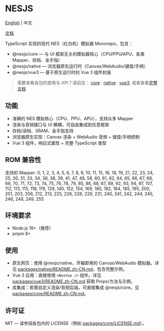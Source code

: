 # NESJS

[English](./README.md) | 中文

[文档](https://nesjs.netlify.app/zh/)

TypeScript 实现的现代 NES（红白机）模拟器 Monorepo，包含：

- @nesjs/core — 与 UI 框架无关的模拟器核心（CPU/PPU/APU、各类 Mapper、存档、金手指）
- @nesjs/native — 浏览器原生运行时（Canvas/WebAudio/键盘/手柄）
- @nesjs/vue3 — 基于原生运行时的 Vue 3 组件封装

> 需要查看各包的使用与 API？请前往： [core](./packages/core/README.zh-CN.md) · [native](./packages/native/README.zh-CN.md) · [vue3](./packages/vue3/README.zh-CN.md), 或者查看[完整文档](https://nesjs.netlify.app/zh/)

## 功能

- 准确的 NES 模拟核心（CPU、PPU、APU），支持众多 Mapper
- 渲染与音频接口与 UI 解耦，可自由集成到任意框架
- 存档/读档、SRAM、金手指支持
- 浏览器原生实现：Canvas 渲染 + WebAudio 音频 + 键盘/手柄控制
- Vue 3 组件，响应式属性 + 完整 TypeScript 类型

## ROM 兼容性

支持的 Mapper: 0, 1, 2, 3, 4, 5, 6, 7, 8, 9, 10, 11, 15, 16, 18, 19, 21, 22, 23, 24, 25, 26, 31, 33, 34, 36, 38, 39, 41, 47, 48, 58, 60, 61, 62, 64, 65, 66, 67, 68, 69, 70, 71, 72, 73, 74, 75, 76, 78, 79, 85, 86, 88, 87, 89, 92, 93, 94, 97, 107, 112, 113, 115, 118, 119, 129, 140, 152, 154, 169, 180, 182, 184, 185, 195, 200, 201, 203, 206, 212, 213, 225, 226, 228, 229, 231, 240, 241, 242, 244, 245, 246, 248, 249, 255

## 环境要求

- Node.js 18+（推荐）
- pnpm 8+

## 使用

- 原生网页：使用 @nesjs/native，开箱即用的 Canvas/WebAudio 模拟器。详见 [packages/native/README.zh-CN.md](./packages/native/README.zh-CN.md)，包含完整示例。
- Vue 3 应用：直接使用 `<NesVue />` 组件。详见 [packages/vue3/README.zh-CN.md](./packages/vue3/README.zh-CN.md) 获取 Props/方法与示例。
- 库集成：若需自定义渲染/音频后端，可直接集成 @nesjs/core。见 [packages/core/README.zh-CN.md](./packages/core/README.zh-CN.md)。

## 许可证

MIT — 请参阅各包内的 LICENSE（例如 [packages/core/LICENSE.md](./packages/core/LICENSE.md)）。

